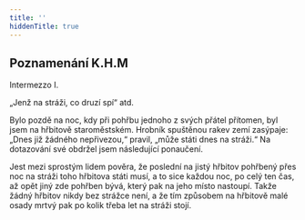 ```yaml
---
title: ''
hiddenTitle: true
---
```


## Poznamenání K.H.M

Intermezzo I.

„Jenž na stráži, co druzí spí“ atd.

Bylo pozdě na noc, kdy při pohřbu jednoho z svých přátel přítomen, byl jsem na hřbitově staroměstském. Hrobník spuštěnou rakev zemí zasýpaje: „Dnes již žádného nepřivezou,“ pravil, „může státi dnes na stráži.“ Na dotazování své obdržel jsem následující ponaučení.

Jest mezi sprostým lidem pověra, že poslední na jistý hřbitov pohřbený přes noc na stráži toho hřbitova státi musí, a to sice každou noc, po celý ten čas, až opět jiný zde pohřben bývá, který pak na jeho místo nastoupí. Takže žádný hřbitov nikdy bez strážce není, a že tím způsobem na hřbitově malé osady mrtvý pak po kolik třeba let na stráži stojí.
